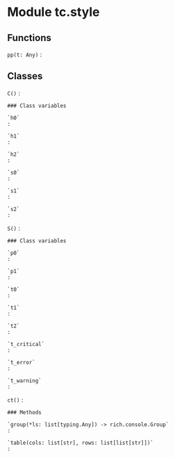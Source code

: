 Module tc.style
===============

Functions
---------

    
`pp(t: Any)`
:   

Classes
-------

`C()`
:   

    ### Class variables

    `h0`
    :

    `h1`
    :

    `h2`
    :

    `s0`
    :

    `s1`
    :

    `s2`
    :

`S()`
:   

    ### Class variables

    `p0`
    :

    `p1`
    :

    `t0`
    :

    `t1`
    :

    `t2`
    :

    `t_critical`
    :

    `t_error`
    :

    `t_warning`
    :

`ct()`
:   

    ### Methods

    `group(*ls: list[typing.Any]) ‑> rich.console.Group`
    :

    `table(cols: list[str], rows: list[list[str]])`
    :